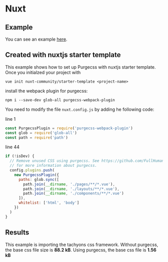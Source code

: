 # Nuxt

## Example

You can see an example [here](https://github.com/FullHuman/purgecss/tree/master/examples/with-nuxt/).

## Created with nuxtjs starter template

This example shows how to set up Purgecss with nuxtjs starter template.  
Once you initialzed your project with

```text
vue init nuxt-community/starter-template <project-name>
```

install the webpack plugin for purgecss:

```text
npm i --save-dev glob-all purgecss-webpack-plugin
```

You need to modify the file `nuxt.config.js` by adding he following code:

line 1

```javascript
const PurgecssPlugin = require('purgecss-webpack-plugin')
const glob = require('glob-all')
const path = require('path')
```

line 44

```javascript
if (!isDev) {
  // Remove unused CSS using purgecss. See https://github.com/FullHuman/purgecss
  // for more information about purgecss.
  config.plugins.push(
    new PurgecssPlugin({
      paths: glob.sync([
        path.join(__dirname, './pages/**/*.vue'),
        path.join(__dirname, './layouts/**/*.vue'),
        path.join(__dirname, './components/**/*.vue')
      ]),
      whitelist: ['html', 'body']
    })
  )
}
```

## Results

This example is importing the tachyons css framework. Without purgecss, the base css file size is **88.2 kB**. Using purgecss, the base css file is **1.56 kB**

